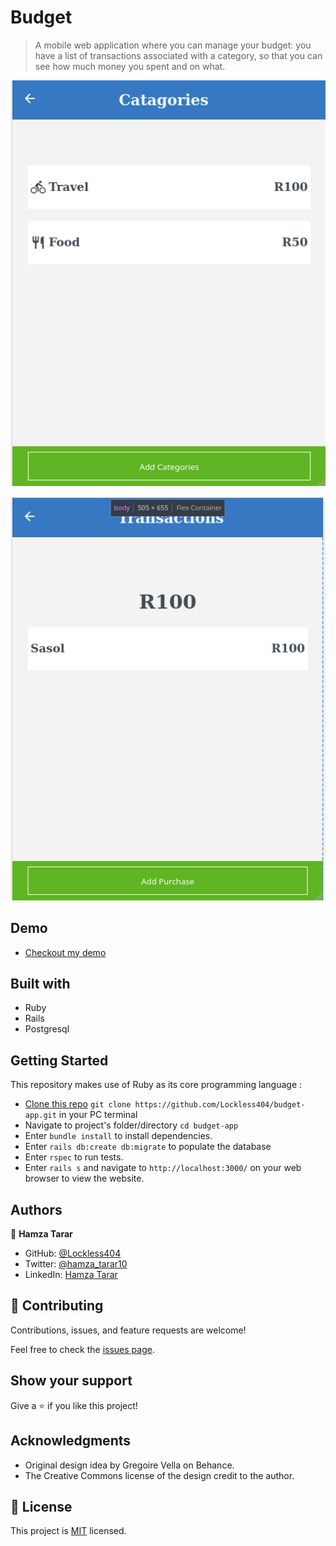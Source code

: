 # Budget

>  A mobile web application where you can manage your budget: you have a list of transactions associated with a category, so that you can see how much money you spent and on what.

![screenshot](./categories.png)

![screenshot](./transactions.png)

## Demo

 - [Checkout my demo](https://nameless-ocean-82567.herokuapp.com/)

## Built with
  - Ruby
  - Rails
  - Postgresql

## Getting Started

This repository makes use of Ruby as its core programming language :

- [Clone this repo](https://github.com/Lockless404/budget-app)
 `git clone https://github.com/Lockless404/budget-app.git` in your PC terminal
- Navigate to project's folder/directory
  `cd budget-app`
- Enter `bundle install` to install dependencies.
- Enter `rails db:create db:migrate` to populate the database
- Enter `rspec` to run tests.
- Enter `rails s` and navigate to `http://localhost:3000/` on your web browser to view the website.

## Authors

👤 **Hamza Tarar**

- GitHub: [@Lockless404](https://github.com/Lockless404)
- Twitter: [@hamza_tarar10](https://twitter.com/hamza_tarar10)
- LinkedIn: [Hamza Tarar](https://www.linkedin.com/in/hamzaalitarar/)

## 🤝 Contributing

Contributions, issues, and feature requests are welcome!

Feel free to check the [issues page](../../issues/).

## Show your support

Give a ⭐️ if you like this project!

## Acknowledgments

- Original design idea by Gregoire Vella on Behance.
- The Creative Commons license of the design credit to the author.

## 📝 License

This project is [MIT](./MIT.md) licensed.
